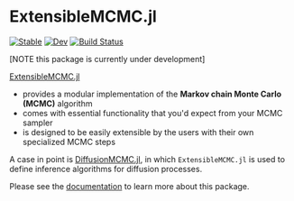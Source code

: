 # ExtensibleMCMC.jl

[![Stable](https://img.shields.io/badge/docs-stable-blue.svg)](https://JuliaDiffusionBayes.github.io/ExtensibleMCMC.jl/stable)
[![Dev](https://img.shields.io/badge/docs-dev-blue.svg)](https://JuliaDiffusionBayes.github.io/ExtensibleMCMC.jl/dev)
[![Build Status](https://travis-ci.com/JuliaDiffusionBayes/ExtensibleMCMC.jl.svg?branch=master)](https://travis-ci.com/JuliaDiffusionBayes/ExtensibleMCMC.jl)

[NOTE this package is currently under development]

[ExtensibleMCMC.jl](https://JuliaDiffusionBayes.github.io/ExtensibleMCMC.jl/dev)
- provides a modular implementation of the **Markov chain Monte Carlo (MCMC)** algorithm
- comes with essential functionality that you'd expect from your MCMC sampler
- is designed to be easily extensible by the users with their own specialized MCMC steps

A case in point is [DiffusionMCMC.jl](https://github.com/JuliaDiffusionBayes/DiffusionMCMC.jl), in which `ExtensibleMCMC.jl` is used to define inference algorithms for diffusion processes.

Please see the [documentation](https://JuliaDiffusionBayes.github.io/ExtensibleMCMC.jl/dev) to learn more about this package.
